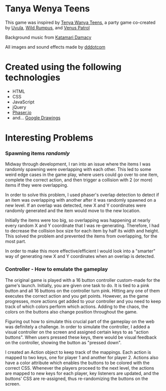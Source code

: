 # Tanya Wenya Teens

This game was inspired by [Tenya Wanya Teens](http://tenyawanyateens.com/), a party game co-created by
[Uvula](http://www.uvula.jp/), [Wild Rumpus](http://thewildrumpus.co.uk/), and [Venus Patrol](http://venuspatrol.com/)


Background music from [Katamari Damacy](https://en.wikipedia.org/wiki/Katamari_Damacy)


All images and sound effects made by [dddotcom](https://github.com/dddotcom)

# Created using the following technologies
* HTML
* CSS
* JavaScript
* jQuery
* [Phaser.io](http://phaser.io/)
* and... [Google Drawings](https://drawings.google.com)

# Interesting Problems

### Spawning items *randomly*

Midway through development, I ran into an issue where the items I was randomly spawning were overlapping with each other. This led to some weird edge cases in the game play, where users could go over to one item, complete the correct action, and then trigger a collision with 2 (or more) items if they were overlapping.

In order to solve this problem, I used phaser's overlap detection to detect if an item was overlapping with another after it was randomly spawned on a new level. If an overlap was detected, new X and Y coordinates were randomly generated and the item would move to the new location.

Initially the items were too big, so overlapping was happening at nearly every random X and Y coordinate that I was re-generating. Therefore, I had to decrease the collision box size for each item by half its width and height. This solved the problem and prevented the items from overlapping, for the most part.

In order to make this more effective/efficient I would look into a "smarter" way of generating new X and Y coordinates when an overlap is detected.  

### Controller - How to emulate the gameplay

The original game is played with a 16 button controller custom-made for the game's launch. Initially, you are given one task to do. It is tied to a pink button and all 16 buttons on the controller turn pink. Hitting any one of them executes the correct action and you get points. However, as the game progresses, more actions get added to your controller and you need to keep track of which colors perform which actions. Adding to the chaos, the colors on the buttons also change position throughout the game.

Figuring out how to simulate this crucial part of the gameplay on the web was definitely a challenge. In order to simulate the controller, I added a visual controller on the screen and assigned certain keys to as "action buttons". When users pressed these keys, there would be visual feedback on the controller, showing the button as "pressed down".

I created an Action object to keep track of the mappings. Each action is mapped to two keys, one for player 1 and another for player 2. Actions also have a color attribute which enables the buttons to be colored with the correct CSS. Whenever the players proceed to the next level, the actions are mapped to new keys for each player, key listeners are updated, and the buttons' CSS are re-assigned, thus re-randomizing the buttons on the screen.
